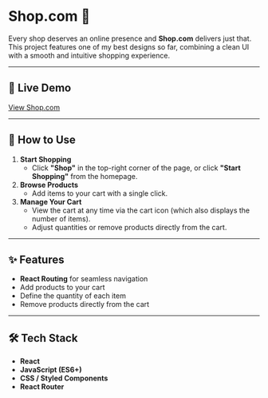 # Shop.com 🛒

Every shop deserves an online presence and **Shop.com** delivers just that.  
This project features one of my best designs so far, combining a clean UI with a smooth and intuitive shopping experience.

---

## 🚀 Live Demo
[View Shop.com](https://shoping-cart12.netlify.app/)

---

## 📖 How to Use

1. **Start Shopping**  
   - Click **"Shop"** in the top-right corner of the page, or click **"Start Shopping"** from the homepage.  
2. **Browse Products**  
   - Add items to your cart with a single click.  
3. **Manage Your Cart**  
   - View the cart at any time via the cart icon (which also displays the number of items).  
   - Adjust quantities or remove products directly from the cart.

---

## ✨ Features

- **React Routing** for seamless navigation  
- Add products to your cart  
- Define the quantity of each item  
- Remove products directly from the cart

---

## 🛠️ Tech Stack

- **React**  
- **JavaScript (ES6+)**  
- **CSS / Styled Components**  
- **React Router**


